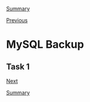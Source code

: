 [Summary](./index.md)

[Previous](./mysql_security.md)

# MySQL Backup

## Task 1


[Next](./mysql_replication.md)

[Summary](./index.md)
